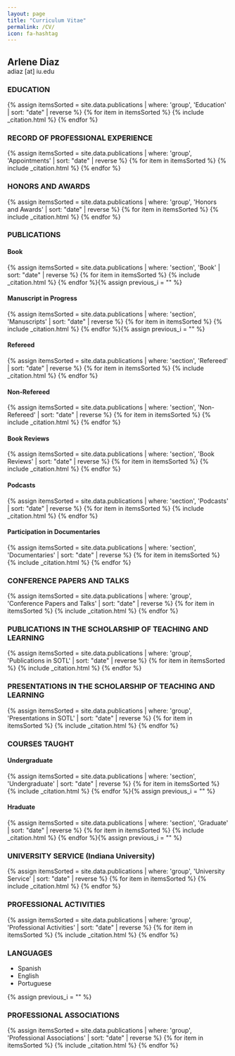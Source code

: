 ```yaml
---
layout: page
title: "Curriculum Vitae"
permalink: /CV/
icon: fa-hashtag
---
```


<div class="printonly">
<div class="posts grid-container text-center" style="margin-bottom:1em;">
<h2  class="subheadline" style="margin-bottom:0px;">Arlene Diaz</h2>
adiaz [at] iu.edu
</div>
</div>

<h3 class="subheadline">EDUCATION</h3>
<div class="posts grid-container">
{% assign itemsSorted = site.data.publications | where: 'group', 'Education' | sort: "date" | reverse %}
{% for item in itemsSorted %}
{% include _citation.html %}
{% endfor %}
</div>

<h3 class="subheadline">RECORD OF PROFESSIONAL EXPERIENCE</h3>
<div class="posts grid-container">
{% assign itemsSorted = site.data.publications | where: 'group', 'Appointments' | sort: "date" | reverse %}
{% for item in itemsSorted %}
{% include _citation.html %}
{% endfor %}
</div>

<h3 class="subheadline">HONORS AND AWARDS</h3>
<div class="posts grid-container">
{% assign itemsSorted = site.data.publications | where: 'group', 'Honors and Awards' | sort: "date" | reverse %}
{% for item in itemsSorted %}
{% include _citation.html %}
{% endfor %}
</div>

<h3 class="subheadline">PUBLICATIONS</h3>
<div class="posts grid-container">
<h4 class="sans CV">Book</h4>
{% assign itemsSorted = site.data.publications | where: 'section', 'Book' | sort: "date" | reverse %}
{% for item in itemsSorted %}
{% include _citation.html %}
{% endfor %}{% assign previous_i = "" %}
<h4 class="sans CV">Manuscript in Progress</h4>
{% assign itemsSorted = site.data.publications | where: 'section', 'Manuscripts' | sort: "date" | reverse %}
{% for item in itemsSorted %}
{% include _citation.html %}
{% endfor %}{% assign previous_i = "" %}
<h4 class="sans CV">Refereed</h4>
{% assign itemsSorted = site.data.publications | where: 'section', 'Refereed' | sort: "date" | reverse %}
{% for item in itemsSorted %}
{% include _citation.html %}
{% endfor %}
<h4 class="sans CV">Non-Refereed</h4>
{% assign itemsSorted = site.data.publications | where: 'section', 'Non-Refereed' | sort: "date" | reverse %}
{% for item in itemsSorted %}
{% include _citation.html %}
{% endfor %}
<h4 class="sans CV">Book Reviews</h4>
{% assign itemsSorted = site.data.publications | where: 'section', 'Book Reviews' | sort: "date" | reverse %}
{% for item in itemsSorted %}
{% include _citation.html %}
{% endfor %}
<h4 class="sans CV">Podcasts</h4>
{% assign itemsSorted = site.data.publications | where: 'section', 'Podcasts' | sort: "date" | reverse %}
{% for item in itemsSorted %}
{% include _citation.html %}
{% endfor %}
<h4 class="sans CV">Participation in Documentaries</h4>
{% assign itemsSorted = site.data.publications | where: 'section', 'Documentaries' | sort: "date" | reverse %}
{% for item in itemsSorted %}
{% include _citation.html %}
{% endfor %}
</div>

<h3 class="subheadline">CONFERENCE PAPERS AND TALKS</h3>
<div class="posts grid-container">
{% assign itemsSorted = site.data.publications | where: 'group', 'Conference Papers and Talks' | sort: "date" | reverse %}
{% for item in itemsSorted %}
{% include _citation.html %}
{% endfor %}
</div>

<h3 class="subheadline">PUBLICATIONS IN THE SCHOLARSHIP OF TEACHING AND LEARNING</h3>
<div class="posts grid-container">
{% assign itemsSorted = site.data.publications | where: 'group', 'Publications in SOTL' | sort: "date" | reverse %}
{% for item in itemsSorted %}
{% include _citation.html %}
{% endfor %}
</div>

<h3 class="subheadline">PRESENTATIONS IN THE SCHOLARSHIP OF TEACHING AND LEARNING</h3>
<div class="posts grid-container">
{% assign itemsSorted = site.data.publications | where: 'group', 'Presentations in SOTL' | sort: "date" | reverse %}
{% for item in itemsSorted %}
{% include _citation.html %}
{% endfor %}
</div>

<h3 class="subheadline">COURSES TAUGHT</h3>
<div class="posts grid-container">
<h4 class="sans CV">Undergraduate</h4>
{% assign itemsSorted = site.data.publications | where: 'section', 'Undergraduate' | sort: "date" | reverse %}
{% for item in itemsSorted %}
{% include _citation.html %}
{% endfor %}{% assign previous_i = "" %}
<h4 class="sans CV">Hraduate</h4>
{% assign itemsSorted = site.data.publications | where: 'section', 'Graduate' | sort: "date" | reverse %}
{% for item in itemsSorted %}
{% include _citation.html %}
{% endfor %}{% assign previous_i = "" %}
</div>

<h3 class="subheadline">UNIVERSITY SERVICE (Indiana University)</h3>
<div class="posts grid-container">
{% assign itemsSorted = site.data.publications | where: 'group', 'University Service' | sort: "date" | reverse %}
{% for item in itemsSorted %}
{% include _citation.html %}
{% endfor %}
</div>

<h3 class="subheadline">PROFESSIONAL ACTIVITIES</h3>
<div class="posts grid-container">
{% assign itemsSorted = site.data.publications | where: 'group', 'Professional Activities' | sort: "date" | reverse %}
{% for item in itemsSorted %}
{% include _citation.html %}
{% endfor %}
</div>

<h3 class="subheadline">LANGUAGES</h3>
<div class="posts grid-container">
<div class="grid-x margin-gutters padding-gutters citation newyear">
	<div class="cell small-12">
	<ul>
	<li>Spanish</li>
	<li>English</li>
	<li>Portuguese</li>
	</ul>
	</div>
</div>
</div>{% assign previous_i = "" %}

<h3 class="subheadline">PROFESSIONAL ASSOCIATIONS</h3>
<div class="posts grid-container">
{% assign itemsSorted = site.data.publications | where: 'group', 'Professional Associations' | sort: "date" | reverse %}
{% for item in itemsSorted %}
{% include _citation.html %}
{% endfor %}
</div>
